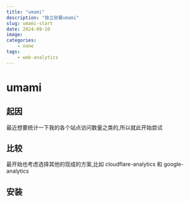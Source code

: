 ```yaml
---
title: "umami"
description: "独立部署umami"
slug: umami-start
date: 2024-09-10
image:
categories:
    - none
tags:
    - web-analytics
---
```


# umami

## 起因

最近想要统计一下我的各个站点访问数量之类的,所以就此开始尝试


## 比较


最开始也考虑选择其他的现成的方案,比如 cloudflare-analytics 和 google-analytics

## 安装


